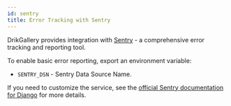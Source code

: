 ```yaml
---
id: sentry
title: Error Tracking with Sentry
---
```


DrikGallery provides integration with [Sentry](https://sentry.io/) - a comprehensive error tracking and reporting tool.

To enable basic error reporting, export an environment variable:

- `SENTRY_DSN` - Sentry Data Source Name.

If you need to customize the service, see the [official Sentry documentation for Django](https://docs.sentry.io/platforms/python/django/) for more details.